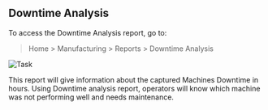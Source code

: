 ## Downtime Analysis

To access the Downtime Analysis report, go to:

> Home > Manufacturing > Reports > Downtime Analysis

![Task](https://docs.erpnext.com/files/downtime-analysis.png)

This report will give information about the captured Machines Downtime in hours. Using Downtime analysis report, operators will know which machine was not performing well and needs maintenance.